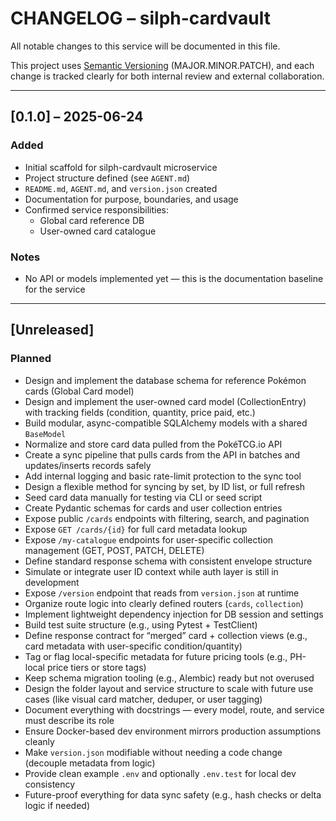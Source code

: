 # CHANGELOG – silph-cardvault

All notable changes to this service will be documented in this file.

This project uses [Semantic Versioning](https://semver.org/) (MAJOR.MINOR.PATCH), and each change is tracked clearly for both internal review and external collaboration.

---

## [0.1.0] – 2025-06-24
### Added
- Initial scaffold for silph-cardvault microservice
- Project structure defined (see `AGENT.md`)
- `README.md`, `AGENT.md`, and `version.json` created
- Documentation for purpose, boundaries, and usage
- Confirmed service responsibilities:
  - Global card reference DB
  - User-owned card catalogue

### Notes
- No API or models implemented yet — this is the documentation baseline for the service

---

## [Unreleased]
### Planned

- Design and implement the database schema for reference Pokémon cards (Global Card model)
- Design and implement the user-owned card model (CollectionEntry) with tracking fields (condition, quantity, price paid, etc.)
- Build modular, async-compatible SQLAlchemy models with a shared `BaseModel`
- Normalize and store card data pulled from the PokéTCG.io API
- Create a sync pipeline that pulls cards from the API in batches and updates/inserts records safely
- Add internal logging and basic rate-limit protection to the sync tool
- Design a flexible method for syncing by set, by ID list, or full refresh
- Seed card data manually for testing via CLI or seed script
- Create Pydantic schemas for cards and user collection entries
- Expose public `/cards` endpoints with filtering, search, and pagination
- Expose `GET /cards/{id}` for full card metadata lookup
- Expose `/my-catalogue` endpoints for user-specific collection management (GET, POST, PATCH, DELETE)
- Define standard response schema with consistent envelope structure
- Simulate or integrate user ID context while auth layer is still in development
- Expose `/version` endpoint that reads from `version.json` at runtime
- Organize route logic into clearly defined routers (`cards`, `collection`)
- Implement lightweight dependency injection for DB session and settings
- Build test suite structure (e.g., using Pytest + TestClient)
- Define response contract for “merged” card + collection views (e.g., card metadata with user-specific condition/quantity)
- Tag or flag local-specific metadata for future pricing tools (e.g., PH-local price tiers or store tags)
- Keep schema migration tooling (e.g., Alembic) ready but not overused
- Design the folder layout and service structure to scale with future use cases (like visual card matcher, deduper, or user tagging)
- Document everything with docstrings — every model, route, and service must describe its role
- Ensure Docker-based dev environment mirrors production assumptions cleanly
- Make `version.json` modifiable without needing a code change (decouple metadata from logic)
- Provide clean example `.env` and optionally `.env.test` for local dev consistency
- Future-proof everything for data sync safety (e.g., hash checks or delta logic if needed)

